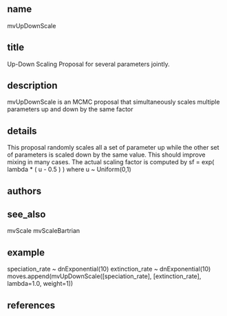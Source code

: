 ## name
mvUpDownScale
## title
Up-Down Scaling Proposal for several parameters jointly. 
## description
mvUpDownScale is an MCMC proposal that simultaneously scales multiple parameters up and down by the same factor
## details
This proposal randomly scales all a set of parameter up while the other set of parameters
is scaled down by the same value. This should improve mixing in many cases.
The actual scaling factor is computed by sf = exp( lambda * ( u - 0.5 ) )
where u ~ Uniform(0,1)
## authors
## see_also
mvScale
mvScaleBartrian
## example
speciation_rate ~ dnExponential(10)
extinction_rate ~ dnExponential(10)
moves.append(mvUpDownScale([speciation_rate], [extinction_rate], lambda=1.0, weight=1))
## references
